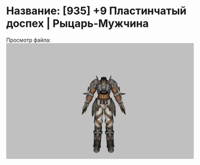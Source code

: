 # Название: [935] +9 Пластинчатый доспех | Рыцарь-Мужчина

Просмотр файла:
![p000003.png](p000003.png)